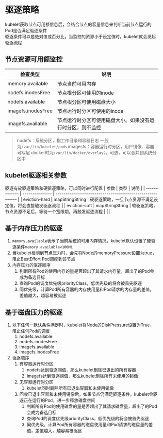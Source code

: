 # 驱逐策略
kubelet获取节点可用额信息后，会结合节点的容量信息来判断当前节点运行的Pod是否满足驱逐条件  
驱逐条件可以是绝对值或百分比，当监控的资源小于设定值时，kubelet就会发起驱逐流程

## 节点资源可用额监控
| 检查类型           | 说明                                                       |
| ------------------ | ---------------------------------------------------------- |
| memory.available   | 节点当前可用内存                                           |
| nodefs.inodesFree  | 节点根分区可使用的inode                                    |
| nodefs.available   | 节点根分区可使用磁盘大小                                   |
| imagefs.inodesFree | 节点运行时分区可使用的inode                                |
| imagefs.available  | 节点运行时分区可使用磁盘大小。如果没有运行时分区，则不监控 |
> nodefs：系统分区，指工作目录和容器日志  一般为`/var/lib/kubelet/pods`
> imagesfs：容器运行时分区，用户镜像、容器可写层  docker时为`/var/lib/docker/overlay2`。可选，可以合并到系统分区中

## kubelet驱逐相关参数
驱逐有软驱逐策略和硬驱逐策略，可以同时进行配置
| 参数          | 类型            | 说明                                                       |
| ------------- | --------------- | ---------------------------------------------------------- |
| eviction-hard | mapStringString | 硬驱逐策略，一旦节点资源不满足设定值，将会直接触发驱逐流程 |
| eviction-soft | mapStringString | 软驱逐策略，节点资源不足后，等待一个宽限期，再触发驱逐流程 |
|               |

## 基于内存压力的驱逐
1. `memory.available`表示了当前系统的可用内存情况，kubelet默认设置了硬驱逐条件`memory.available<100Mi`
2. 当kubelet检测到节点压力时，会先将Node的memoryPressure设置为true，阻止BestEffort Pod调度到该节点
3. 内存压力的驱逐顺序
   1. 判断所有Pod的使用内存的量是否超出了其请求内存量，超出了的Pod会成为备选目标
   2. 查询Pod的调度优先级priorityClass，低优先级的将会被首先驱逐
   3. 同优先级，计算Pod所有容器的内存使用量和Pod请求的内存量的差值，差值越大，越容易被驱逐

## 基于磁盘压力的驱逐
1. 以下任何一默认条件满足时，kubelet将Node的DiskPressure设置为True，阻止任何Pod的调度
   1. nodefs.available
   2. nodefs.inodesFree
   3. imagefs.available
   4. imagefs.inodesFree
2. 驱逐顺序
   1. 有容器运行时分区
      1. nodefs达到驱逐阈值，那么kubelet删除已退出的所有容器
      2. imagefs达到驱逐阈值，那么kubelet删除所有未使用的镜像
   2. 无容器运行时分区
      1. kubelet同时删除所有已退出容器和未使用镜像
   3. 回收已退出容器和未使用镜像后，如果节点仍满足驱逐条件，kubelet会驱逐正在运行的Pod，进一步释放磁盘空间
      1. 判断所有Pod的使用磁盘的量是否超出了其请求磁盘量，超出了的Pod会成为备选目标
      2. 查询Pod的调度优先级priorityClass，低优先级的将会被首先驱逐
      3. 同优先级，计算Pod所有容器的磁盘使用量和Pod请求的磁盘量的差值，差值越大，越容易被驱逐
